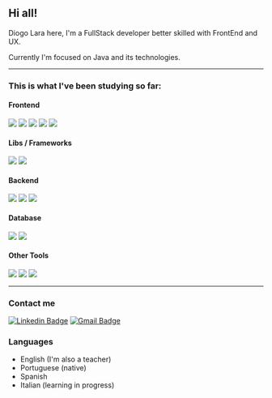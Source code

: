 ## Hi all!

Diogo Lara here,
I'm a FullStack developer better skilled with FrontEnd and UX.

Currently I'm focused on Java and its technologies.

<hr/>

### This is what I've been studying so far:

#### Frontend
<img src="https://img.shields.io/badge/HTML5-E34F26?style=for-the-badge&logo=html5&logoColor=white"> <img src="https://img.shields.io/badge/CSS3-1572B6?style=for-the-badge&logo=css3&logoColor=white"> <img src="https://img.shields.io/badge/Sass-CC6699?style=for-the-badge&logo=sass&logoColor=white"> <img src="https://img.shields.io/badge/JavaScript-323330?style=for-the-badge&logo=javascript&logoColor=F7DF1E"> <img src="https://img.shields.io/badge/TypeScript-007ACC?style=for-the-badge&logo=typescript&logoColor=white"> 


#### Libs / Frameworks
<img src="https://img.shields.io/badge/Angular-DD0031?style=for-the-badge&logo=angular&logoColor=white"> <img src="https://img.shields.io/badge/React-20232A?style=for-the-badge&logo=react&logoColor=61DAFB"> 
 
#### Backend
<img src="https://img.shields.io/badge/Java-ED8B00?style=for-the-badge&logo=java&logoColor=black"> <img src="https://img.shields.io/badge/Spring_Boot-F2F4F9?style=for-the-badge&logo=spring-boot"> <img src="https://img.shields.io/badge/Postman-FF6C37?style=for-the-badge&logo=Postman&logoColor=white">

#### Database
<img src="https://img.shields.io/badge/MySQL-005C84?style=for-the-badge&logo=mysql&logoColor=white"> <img src="https://img.shields.io/badge/PostgreSQL-316192?style=for-the-badge&logo=postgresql&logoColor=white">

#### Other Tools
<img src="https://img.shields.io/badge/Netlify-00C7B7?style=for-the-badge&logo=netlify&logoColor=white"> <img src="https://img.shields.io/badge/Figma-F24E1E?style=for-the-badge&logo=figma&logoColor=white"> <img src="https://img.shields.io/badge/Inkscape-000000?style=for-the-badge&logo=Inkscape&logoColor=white">

<hr/>

### Contact me 

[![Linkedin Badge](https://img.shields.io/badge/LinkedIn-0077B5?style=for-the-badge&logo=linkedin&logoColor=white&link=https://linkedin.com/in/diogo-lara)](https://linkedin.com/in/diogo-lara)
[![Gmail Badge](https://img.shields.io/badge/Gmail-D14836?style=for-the-badge&logo=gmail&logoColor=white&link=mailto:diogozang2@gmail.com)](mailto:diogozang2@gmail.com)
 

### Languages

- English (I'm also a teacher)
- Portuguese (native)
- Spanish
- Italian (learning in progress)
